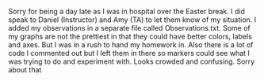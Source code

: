 Sorry for being a day late as I was in hospital over the Easter break. I did speak to Daniel (Instructor) and Amy (TA) to let them know of my situation.
I added my observations in a separate file called Observations.txt.
Some of my graphs are not the prettiest in that they could have better colors, labels and axes. But I was in a rush to hand my homework in.
Also there is a lot of code I commented out but I left them in there so markers could see what I was trying to do and experiment with. 
Looks crowded and confusing. Sorry about that
